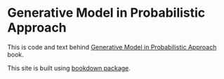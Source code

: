 # Generative Model in Probabilistic Approach

This is code and text behind [Generative Model in Probabilistic Approach]() book.

This site is built using [bookdown package](https://github.com/rstudio/bookdown).
